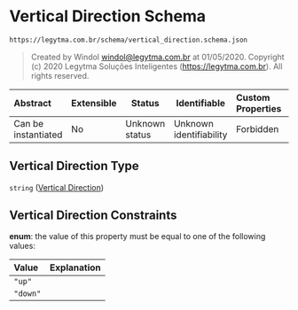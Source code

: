 # Vertical Direction Schema

```txt
https://legytma.com.br/schema/vertical_direction.schema.json
```




> Created by Windol [windol@legytma.com.br](mailto:windol@legytma.com.br) at 01/05/2020.
> Copyright (c) 2020 Legytma Soluções Inteligentes (<https://legytma.com.br>). All rights reserved.
>

| Abstract            | Extensible | Status         | Identifiable            | Custom Properties | Additional Properties | Access Restrictions | Defined In                                                                                        |
| :------------------ | ---------- | -------------- | ----------------------- | :---------------- | --------------------- | ------------------- | ------------------------------------------------------------------------------------------------- |
| Can be instantiated | No         | Unknown status | Unknown identifiability | Forbidden         | Allowed               | none                | [vertical_direction.schema.json](../schema/vertical_direction.schema.json) |

## Vertical Direction Type

`string` ([Vertical Direction](vertical_direction.md))

## Vertical Direction Constraints

**enum**: the value of this property must be equal to one of the following values:

| Value    | Explanation |
| :------- | ----------- |
| `"up"`   |             |
| `"down"` |             |
